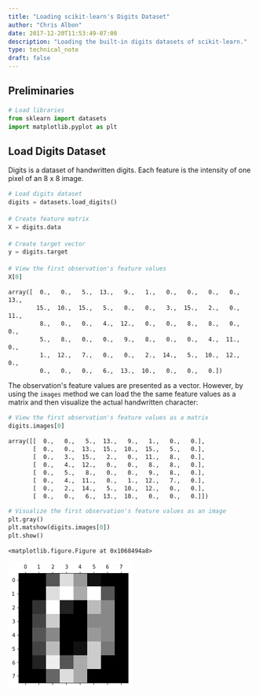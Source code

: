 ```yaml
---
title: "Loading scikit-learn's Digits Dataset"
author: "Chris Albon"
date: 2017-12-20T11:53:49-07:00
description: "Loading the built-in digits datasets of scikit-learn."
type: technical_note
draft: false
---
```

## Preliminaries


```python
# Load libraries
from sklearn import datasets
import matplotlib.pyplot as plt 
```

## Load Digits Dataset

Digits is a dataset of handwritten digits. Each feature is the intensity of one pixel of an 8 x 8 image.


```python
# Load digits dataset
digits = datasets.load_digits()

# Create feature matrix
X = digits.data

# Create target vector
y = digits.target

# View the first observation's feature values
X[0]
```




    array([  0.,   0.,   5.,  13.,   9.,   1.,   0.,   0.,   0.,   0.,  13.,
            15.,  10.,  15.,   5.,   0.,   0.,   3.,  15.,   2.,   0.,  11.,
             8.,   0.,   0.,   4.,  12.,   0.,   0.,   8.,   8.,   0.,   0.,
             5.,   8.,   0.,   0.,   9.,   8.,   0.,   0.,   4.,  11.,   0.,
             1.,  12.,   7.,   0.,   0.,   2.,  14.,   5.,  10.,  12.,   0.,
             0.,   0.,   0.,   6.,  13.,  10.,   0.,   0.,   0.])



The observation's feature values are presented as a vector. However, by using the `images` method we can load the the same feature values as a matrix and then visualize the actual handwritten character:


```python
# View the first observation's feature values as a matrix
digits.images[0]
```




    array([[  0.,   0.,   5.,  13.,   9.,   1.,   0.,   0.],
           [  0.,   0.,  13.,  15.,  10.,  15.,   5.,   0.],
           [  0.,   3.,  15.,   2.,   0.,  11.,   8.,   0.],
           [  0.,   4.,  12.,   0.,   0.,   8.,   8.,   0.],
           [  0.,   5.,   8.,   0.,   0.,   9.,   8.,   0.],
           [  0.,   4.,  11.,   0.,   1.,  12.,   7.,   0.],
           [  0.,   2.,  14.,   5.,  10.,  12.,   0.,   0.],
           [  0.,   0.,   6.,  13.,  10.,   0.,   0.,   0.]])




```python
# Visualize the first observation's feature values as an image
plt.gray() 
plt.matshow(digits.images[0]) 
plt.show()
```


    <matplotlib.figure.Figure at 0x1068494a8>



![png](loading_scikit-learns_digits-dataset_files/loading_scikit-learns_digits-dataset_7_1.png)


